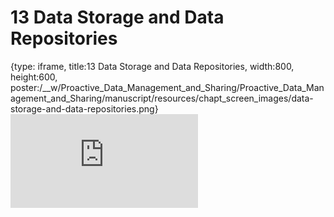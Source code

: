 # 13 Data Storage and Data Repositories
 
{type: iframe, title:13 Data Storage and Data Repositories, width:800, height:600, poster:/__w/Proactive_Data_Management_and_Sharing/Proactive_Data_Management_and_Sharing/manuscript/resources/chapt_screen_images/data-storage-and-data-repositories.png}
![](http://hutchdatascience.org/Proactive_Data_Management_and_Sharing/data-storage-and-data-repositories.html)
 

 
